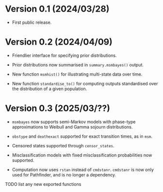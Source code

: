 # Version 0.1 (2024/03/28)

* First public release.


# Version 0.2 (2024/04/09)

* Friendlier interface for specifying prior distributions.

* Prior distributions now summarised in `summary.msmbayes()` output.

* New function `msmhist()` for illustrating multi-state data over time.

* New function `standardise_to()` for computing outputs standardised
  over the distribution of a given population.


# Version 0.3 (2025/03/??)

* `msmbayes` now supports semi-Markov models with phase-type approximations to Weibull and Gamma sojourn distributions.

* `obstype` and `deathexact` supported for exact transition times, as in `msm`. 

* Censored states supported through `censor_states`.

* Misclassification models with fixed misclassification probabilities now supported.

* Computation now uses `rstan` instead of `cmdstanr`.  `cmdstanr` is now only used for Pathfinder, and is no longer a dependency.



TODO list any new exported functions 
